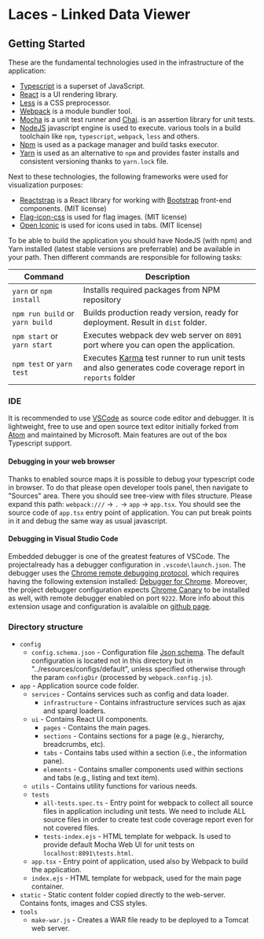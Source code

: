 # Laces - Linked Data Viewer

## Getting Started

These are the fundamental technologies used in the infrastructure of the application:
* [Typescript](https://www.typescriptlang.org/) is a superset of JavaScript.
* [React](https://facebook.github.io/react/) is a UI rendering library.
* [Less](http://lesscss.org/) is a CSS preprocessor.
* [Webpack](https://webpack.js.org/) is a module bundler tool.
* [Mocha](https://mochajs.org/) is a unit test runner and [Chai](http://chaijs.com/).
  is an assertion library for unit tests.
* [NodeJS](https://nodejs.org/en/) javascript engine is used to execute.
  various tools in a build toolchain like `npm`, `typescript`, `webpack`, `less` and others.
* [Npm](https://www.npmjs.com/) is used as a package manager and build tasks executor.
* [Yarn](https://yarnpkg.com/) is used as an alternative to `npm` and provides
  faster installs and consistent versioning thanks to `yarn.lock` file.

Next to these technologies, the following frameworks were used for visualization purposes:
* [Reactstrap](https://reactstrap.github.io/) is a React library for working with [Bootstrap](https://getbootstrap.com/) front-end components. (MIT license)
* [Flag-icon-css](https://github.com/lipis/flag-icon-css) is used for flag images. (MIT license)
* [Open Iconic](https://useiconic.com/open/) is used for icons used in tabs. (MIT license)

To be able to build the application you should have NodeJS (with npm)
and Yarn installed (latest stable versions are preferrable) and be available in your path.
Then different commands are responsible for following tasks:

| Command                         | Description                                                                                                                                 |
| ------------------------------- | ------------------------------------------------------------------------------------------------------------------------------------------- |
| `yarn` or `npm install`         | Installs required packages from NPM repository                                                                                              |
| `npm run build` or `yarn build` | Builds production ready version, ready for deployment. Result in `dist` folder.                                                             |
| `npm start` or `yarn start`     | Executes webpack dev web server on `8091` port where you can open the application.                                                          |
| `npm test` or `yarn test`       | Executes [Karma](https://karma-runner.github.io/) test runner to run unit tests and also generates code coverage report in `reports` folder |

### IDE

It is recommended to use [VSCode](https://code.visualstudio.com/)
as source code editor and debugger. It is lightweight, free to use and open
source text editor initially forked from [Atom](https://atom.io/) and
maintained by Microsoft. Main features are out of the box Typescript support.

#### Debugging in your web browser

Thanks to enabled source maps it is possible to debug your typescript
code in browser. To do that please open developer tools panel,
then navigate to "Sources" area. There you should see tree-view
with files structure. Please expand this path:
`webpack:///` -> `.` -> `app` -> `app.tsx`.
You should see the source code of `app.tsx` entry point of application.
You can put break points in it and debug the same way as usual javascript.

#### Debugging in Visual Studio Code

Embedded debugger is one of the greatest features of VSCode.
The projectalready has a debugger configuration in `.vscode\launch.json`.
The debugger uses the [Chrome remote debugging protocol](https://chromedevtools.github.io/debugger-protocol-viewer/),
which requires having the following extension installed: [Debugger for Chrome](https://github.com/Microsoft/vscode-chrome-debug). Moreover, the project debugger configuration expects
[Chrome Canary](https://www.google.com/chrome/browser/canary.html) to be installed as well,
with remote debugger enabled on port `9222`. More info about this extension usage and
configuration is avalaible on [github page](https://github.com/Microsoft/vscode-chrome-debug).

### Directory structure

* `config`
    * `config.schema.json` - Configuration file [Json schema](https://spacetelescope.github.io/understanding-json-schema/index.html).
      The default configuration is located not in this directory but in "../resources/configs/default", unless specified otherwise through the param `configDir` (processed by `webpack.config.js`).
* `app` - Application source code folder.
    * `services` - Contains services such as config and data loader.
        * `infrastructure` - Contains infrastructure services such as ajax and sparql loaders.
    * `ui` - Contains React UI components.
        * `pages` - Contains the main pages.
        * `sections` - Contains sections for a page (e.g., hierarchy, breadcrumbs, etc).
        * `tabs` - Contains tabs used within a section (i.e., the information pane).
        * `elements` - Contains smaller components used within sections and tabs (e.g., listing and text item).
    * `utils` - Contains utility functions for various needs.
    * `tests`
        * `all-tests.spec.ts` - Entry point for webpack to collect all source
          files in application including unit tests. We need to include ALL
          source files in order to create test code coverage report even
          for not covered files.
        * `tests-index.ejs` - HTML template for webpack. Is used to provide
          default Mocha Web UI for unit tests on `localhost:8091\tests.html`.
    * `app.tsx` - Entry point of application, used also by Webpack to build the application.
    * `index.ejs` - HTML template for webpack, used for the main page container.
* `static` - Static content folder copied directly to the web-server. Contains fonts, images and CSS styles.
* `tools`
    * `make-war.js` - Creates a WAR file ready to be deployed to a Tomcat web server.
